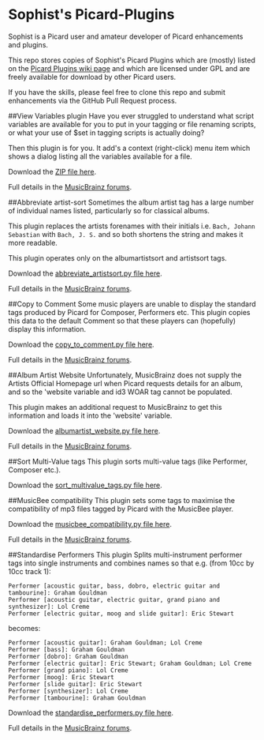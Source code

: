 # Sophist's Picard-Plugins

Sophist is a Picard user and amateur developer of Picard enhancements and plugins.

This repo stores copies of Sophist's Picard Plugins which are (mostly) listed on the [Picard Plugins wiki page](http://musicbrainz.org/doc/MusicBrainz_Picard/Plugins) and which are licensed under GPL and are freely available for download by other Picard users.

If you have the skills, please feel free to clone this repo and submit enhancements via the GitHub Pull Request process.

##View Variables plugin
Have you ever struggled to understand what script variables are available for you to put in your tagging or file renaming scripts, or what your use of $set in tagging scripts is actually doing?

Then this plugin is for you. It add's a context (right-click) menu item which shows a dialog listing all the variables available for a file.

Download the [ZIP file here](https://github.com/Sophist-UK/Picard-Plugins/raw/master/viewvariables.zip).

Full details in the [MusicBrainz forums](http://forums.musicbrainz.org/viewtopic.php?id=4886).

##Abbreviate artist-sort
Sometimes the album artist tag has a large number of individual names listed, particularly so for classical albums.

This plugin replaces the artists forenames with their initials i.e. `Bach, Johann Sebastian` with `Bach, J. S.` and so both shortens the string and makes it more readable.

This plugin operates only on the albumartistsort and artistsort tags.

Download the [abbreviate_artistsort.py file here](https://github.com/Sophist-UK/Picard-Plugins/raw/master/abbreviate_artistsort.py).

Full details in the [MusicBrainz forums](http://forums.musicbrainz.org/viewtopic.php?id=4893).

##Copy to Comment
Some music players are unable to display the standard tags produced by Picard for Composer, Performers etc.
This plugin copies this data to the default Comment so that these players can (hopefully) display this information.

Download the [copy_to_comment.py file here](https://github.com/Sophist-UK/Picard-Plugins/raw/master/copy_to_comment.py).

Full details in the [MusicBrainz forums](http://forums.musicbrainz.org/viewtopic.php?id=4895).

##Album Artist Website
Unfortunately, MusicBrainz does not supply the Artists Official Homepage url when Picard requests details for an album, and so the 'website variable and id3 WOAR tag cannot be populated.

This plugin makes an additional request to MusicBrainz to get this information and loads it into the 'website' variable.

Download the [albumartist_website.py file here](https://github.com/Sophist-UK/Picard-Plugins/raw/master/albumartist_website.py).

Full details in the [MusicBrainz forums](http://forums.musicbrainz.org/viewtopic.php?id=4906).

##Sort Multi-Value tags
This plugin sorts multi-value tags (like Performer, Composer etc.).

Download the [sort_multivalue_tags.py file here](https://github.com/Sophist-UK/Picard-Plugins/raw/master/sort_multivalue_tags.py).

##MusicBee compatibility
This plugin sets some tags to maximise the compatibility of mp3 files tagged by Picard with the MusicBee player.

Download the [musicbee_compatibility.py file here](https://github.com/Sophist-UK/Picard-Plugins/raw/master/musicbee_compatibility.py).

Full details in the [MusicBrainz forums](http://forums.musicbrainz.org/viewtopic.php?id=4903).

##Standardise Performers
This plugin Splits multi-instrument performer tags into single instruments and combines names so that e.g. (from 10cc by 10cc track 1):
```
Performer [acoustic guitar, bass, dobro, electric guitar and tambourine]: Graham Gouldman
Performer [acoustic guitar, electric guitar, grand piano and synthesizer]: Lol Creme
Performer [electric guitar, moog and slide guitar]: Eric Stewart
```
becomes:
```
Performer [acoustic guitar]: Graham Gouldman; Lol Creme
Performer [bass]: Graham Gouldman
Performer [dobro]: Graham Gouldman
Performer [electric guitar]: Eric Stewart; Graham Gouldman; Lol Creme
Performer [grand piano]: Lol Creme
Performer [moog]: Eric Stewart
Performer [slide guitar]: Eric Stewart
Performer [synthesizer]: Lol Creme
Performer [tambourine]: Graham Gouldman
```

Download the [standardise_performers.py file here](https://github.com/Sophist-UK/Picard-Plugins/raw/master/standardise_performers.py).

Full details in the [MusicBrainz forums](http://forums.musicbrainz.org/viewtopic.php?id=4941).
